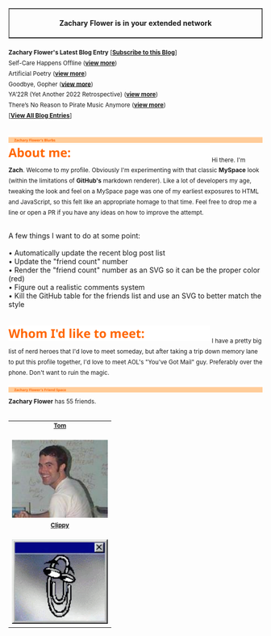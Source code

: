 <!-- I am in your extended network! -->
<table border=1 cellspacing=0 cellpadding=0>
    <tr>
        <td>
            <div align=center>
                <img width="850" height="1" /><br />
                <strong>Zachary Flower is in your extended network</strong><br />
                <img width="850" height="1" />
            </div>
        </td>
    </tr>
</table>

<sub>
    <strong>Zachary Flower's Latest Blog Entry</strong> [<strong><a href="https://flower.codes">Subscribe to this Blog</a></strong>]
</sub>
<br />

<sub>
Self-Care Happens Offline (<strong><a href="http://flower.codes/2023/08/14/self-care-happens-offline.html">view more</a></strong>)
<br />
</sub>
<sub>
Artificial Poetry (<strong><a href="http://flower.codes/2023/01/27/ai-poetry.html">view more</a></strong>)
<br />
</sub>
<sub>
Goodbye, Gopher (<strong><a href="http://flower.codes/2023/01/15/goodbye-gopher.html">view more</a></strong>)
<br />
</sub>
<sub>
YA’22R (Yet Another 2022 Retrospective) (<strong><a href="http://flower.codes/2023/01/14/ya22r.html">view more</a></strong>)
<br />
</sub>
<sub>
There’s No Reason to Pirate Music Anymore (<strong><a href="http://flower.codes/2022/12/11/pirate-music.html">view more</a></strong>)
<br />
</sub>

<sub>
[<strong><a href="https://flower.codes">View All Blog Entries</a></strong>]
<br />
</sub>
<br />

<img src="public/svg/header-blurbs.svg" /><img src="public/svg/subhead-about.svg" /><sub>
Hi there. I'm <strong>Zach</strong>. Welcome to my profile. Obviously I'm experimenting with that classic <strong>MySpace</strong> look (within the limitations of <strong>GitHub's</strong> markdown renderer). Like a lot of developers my age, tweaking the look and feel on a MySpace page was one of my earliest exposures to HTML and JavaScript, so this felt like an appropriate homage to that time. Feel free to drop me a line or open a PR if you have any ideas on how to improve the attempt.
<br />

<br />
A few things I want to do at some point:
<br />

<br />
• Automatically update the recent blog post list
<br />
• Update the "friend count" number
<br />
• Render the "friend count" number as an SVG so it can be the proper color (red)
<br />
• Figure out a realistic comments system
<br />
• Kill the GitHub table for the friends list and use an SVG to better match the style
<br />

<br />
</sub>
<br />
<img src="public/svg/subhead-whom.svg" /><sub>
I have a pretty big list of nerd heroes that I'd love to meet someday, but after taking a trip down memory lane to put this profile together, I'd love to meet AOL's "You've Got Mail" guy. Preferably over the phone. Don't want to ruin the magic.
<br />
</sub>
<br />
<img src="public/svg/header-friends.svg" /><sub>
<strong>Zachary Flower</strong> has 55 friends.
<br />
</sub>
<br />

<table border=0 cellspacing=0 cellpadding=0>
    <tr>
        <td>
            <sub>
<div align="center"><strong><a href="#">Tom</a></strong></div>
<br />
</sub>
            <img src="public/img/tom.jpg" width="190" />
        </td>
    <tr>
        <td>
            <sub>
<div align="center"><strong><a href="#">Clippy</a></strong></div>
<br />
</sub>
            <img src="public/img/clippy.gif" width="190" />
        </td>
</table>
